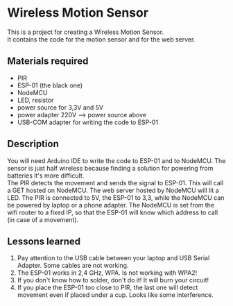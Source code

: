 # Wireless Motion Sensor

This is a project for creating a Wireless Motion Sensor.  
It contains the code for the motion sensor and for the web server.  

## Materials required
- PIR
- ESP-01 (the black one)
- NodeMCU
- LED, resistor
- power source for 3,3V and 5V
- power adapter 220V --> power source above
- USB-COM adapter for writing the code to ESP-01

## Description
You will need Arduino IDE to write the code to ESP-01 and to NodeMCU.
The sensor is just half wireless because finding a solution for powering from batteries it's more difficult.  
The PIR detects the movement and sends the signal to ESP-01. This will call a GET hosted on NodeMCU. The web server hosted by NodeMCU will lit a LED.
The PIR is connected to 5V, the ESP-01 to 3,3, while the NodeMCU can be powered by laptop or a phone adapter.
The NodeMCU is set from the wifi router to a fixed IP, so that the ESP-01 will know which address to call (in case of a movement).

## Lessons learned
1. Pay attention to the USB cable between your laptop and USB Serial Adapter. Some cables are not working.
2. The ESP-01 works in 2,4 GHz, WPA. Is not working with WPA2!
3. If you don't know how to solder, don't do it! It will burn your circuit!
4. If you place the ESP-01 too close to PIR, the last one will detect movement even if placed under a cup. Looks like some interference.


